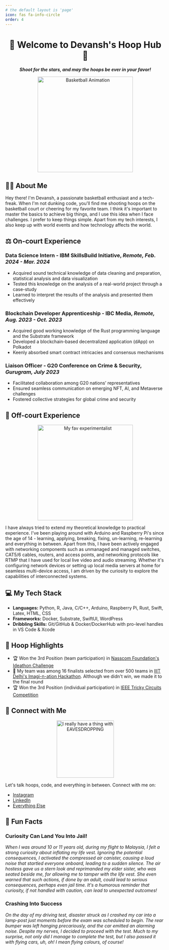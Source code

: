 ```yaml
---
# the default layout is 'page'
icon: fas fa-info-circle
order: 4
---
```


<!-- > Add Markdown syntax content to file `_tabs/about.md`{: .filepath } and it will show up on this page.
{: .prompt-tip }
-->

<!-- Project Title -->
<h1 align="center">🏀 Welcome to Devansh's Hoop Hub 🏀</h1>

<!-- Project Description -->
<p align="center">
  <b><i>Shoot for the stars, and may the hoops be ever in your favor!</i></b>
</p>

<!-- Preview Image/Animation -->
<p align="center">
  <img src="https://github.com/primeDevansh/primeDevansh.github.io/tree/main/_tabs/about_assets/meMissingShotsAndHints.gif" alt="Basketball Animation" width="300"/>
</p>

<!-- About Me -->
## 🙋‍♂️ About Me

Hey there! I'm Devansh, a passionate basketball enthusiast and a tech-freak. When I'm not dunking code, you'll find me shooting hoops on the basketball court or cheering for my favorite team. I think it's important to master the basics to achieve big things, and I use this idea when I face challenges. I prefer to keep things simple. Apart from my tech interests, I also keep up with world events and how technology affects the world.
<!--I like to work in solitude as well as in team/groups but I think that progress happens in solitude - when your are just with yourself -->

<!-- On-court Experience -->
## ⚖️ On-court Experience

### Data Science Intern - IBM SkillsBuild Initiative, *Remote, Feb. 2024 - Mar. 2024*

- Acquired sound technical knowledge of data cleaning and preparation, statistical analysis and data visualization
- Tested this knowledge on the analysis of a real-world project through a case-study
- Learned to interpret the results of the analysis and presented them effectively

### Blockchain Developer Apprenticeship - IBC Media, *Remote, Aug. 2023 - Oct. 2023*

- Acquired good working knowledge of the Rust programming language and the Substrate framework
- Developed a blockchain-based decentralized application (dApp) on Polkadot
- Keenly absorbed smart contract intricacies and consensus mechanisms

### Liaison Officer - G20 Conference on Crime & Security, *Gurugram, July 2023*

- Facilitated collaboration among G20 nations’ representatives
- Ensured seamless communication on emerging NFT, AI, and Metaverse challenges
- Fostered collective strategies for global crime and security

<!-- Off-court Experience -->
## 🏡 Off-court Experience

<p align="center">
  <img src="thatsHowIDoIT.gif" alt="My fav experimentalist" width="300"/>
</p>

I have always tried to extend my theoretical knowledge to practical experience. I've been playing around with Arduino and Raspberry Pi's since the age of 14 - learning, applying, breaking, fixing, un-learning, re-learning and everything in between. Apart from this, I have been actively engaged with networking components such as unmanaged and managed switches, CAT5/6 cables, routers, and access points, and networking protocols like RTMP that I have used for local live video and audio streaming. Whether it's configuring network devices or setting up local media servers at home for seamless multi-device access, I am driven by the curiosity to explore the capabilities of interconnected systems.

<!-- My Tech Stack -->
## 💻 My Tech Stack

- **Languages:** Python, R, Java, C/C++, Arduino, Raspberry Pi, Rust, Swift, Latex, HTML, CSS
- **Frameworks:** Docker, Substrate, SwiftUI, WordPress
- **Dribbling Skills:** Git/GitHub & Docker/DockerHub with pro-level handles in VS Code & Xcode

<!-- Hoop Highlights -->
## 🏀 Hoop Highlights

<!--
<p align = "center">
  <img src = "proudOfYou.gif", alt = "There's more to come!", width = "200">
</p>
-->
- 🏆 Won the 3rd Position (team participation) in <a href = "nasscomFoundation3rdPosition.png">Nasscom Foundation's Ideathon Challenge</a>
- 🌟 My team was among 16 finalists selected from over 500 teams in <a href = "iiitdImaginationHackathon.png">IIIT Delhi's Imagi-n-ation Hackathon</a>. Although we didn't win, we made it to the final round
- 🏆 Won the 3rd Position (individual participation) in <a href = "ieeeTrickyCircuits3rdPosition.pdf">IEEE Tricky Circuits Competition</a>

<!-- Connect with Me -->
## 🤝 Connect with Me

<p align = "center">
  <img src = "connectWithMe.png", alt = "I really have a thing with EAVESDROPPING", width = 180>
</p>

Let's talk hoops, code, and everything in between. Connect with me on:

- [Instagram](https://instagram.com/r6.devansh)
- [LinkedIn](https://www.linkedin.com/in/rastogidevansh)
- [Everything Else](https://www.linktr.ee/rastogidevansh)

<!-- Fun Fact -->
## 🎉 Fun Facts
<!--  About The *hello* World Around Me -->

### Curiosity Can Land You Into Jail!

*When I was around 10 or 11 years old, during my flight to Malaysia, I felt a strong curiosity about inflating my life vest. Ignoring the potential consequences, I activated the compressed air canister, causing a loud noise that startled everyone onboard, leading to a sudden silence. The air hostess gave us a stern look and reprimanded my elder sister, who was seated beside me, for allowing me to tamper with the life vest. She even warned that such actions, if done by an adult, could lead to serious consequences, perhaps even jail time. It's a humorous reminder that curiosity, if not handled with caution, can lead to unexpected outcomes!*

### Crashing Into Success

*On the day of my driving test, disaster struck as I crashed my car into a lamp-post just moments before the exam was scheduled to begin. The rear bumper was left hanging precariously, and the car emitted an alarming noise. Despite my nerves, I decided to proceed with the test. Much to my surprise, not only did I manage to complete the test, but I also passed it with flying cars, uh, oh! I mean flying colours, of course!*


<!-- Did you know? The first basketball game was played with a soccer ball and two peach baskets. Talk about a slam dunk in creativity! -->
